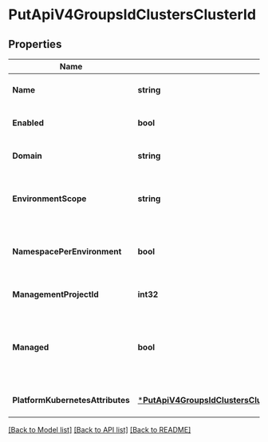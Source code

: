 # PutApiV4GroupsIdClustersClusterId

## Properties
Name | Type | Description | Notes
------------ | ------------- | ------------- | -------------
**Name** | **string** | Cluster name | [optional] [default to null]
**Enabled** | **bool** | Determines if cluster is active or not | [optional] [default to null]
**Domain** | **string** | Cluster base domain | [optional] [default to null]
**EnvironmentScope** | **string** | The associated environment to the cluster | [optional] [default to null]
**NamespacePerEnvironment** | **bool** | Deploy each environment to a separate Kubernetes namespace | [optional] [default to null]
**ManagementProjectId** | **int32** | The ID of the management project | [optional] [default to null]
**Managed** | **bool** | Determines if GitLab will manage namespaces and service accounts for this cluster | [optional] [default to null]
**PlatformKubernetesAttributes** | [***PutApiV4GroupsIdClustersClusterIdPlatformKubernetesAttributes**](putApiV4GroupsIdClustersClusterId_platform_kubernetes_attributes.md) |  | [optional] [default to null]

[[Back to Model list]](../README.md#documentation-for-models) [[Back to API list]](../README.md#documentation-for-api-endpoints) [[Back to README]](../README.md)


